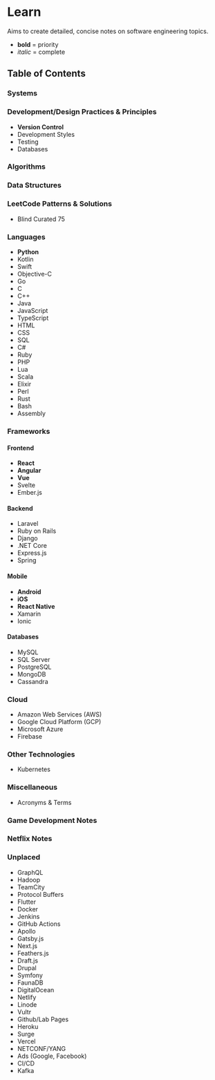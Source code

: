 # Learn
Aims to create detailed, concise notes on software engineering topics.

* **bold** = priority
* *italic* = complete
## Table of Contents
### Systems
### Development/Design Practices & Principles
* **Version Control**
* Development Styles
* Testing
* Databases
### Algorithms
### Data Structures
### LeetCode Patterns & Solutions
* Blind Curated 75
### Languages
* **Python**
* Kotlin
* Swift
* Objective-C
* Go
* C
* C++
* Java
* JavaScript
* TypeScript
* HTML
* CSS
* SQL
* C#
* Ruby
* PHP
* Lua
* Scala
* Elixir
* Perl
* Rust
* Bash
* Assembly
### Frameworks
#### Frontend
* **React**
* **Angular**
* **Vue**
* Svelte
* Ember.js
#### Backend
* Laravel
* Ruby on Rails
* Django
* .NET Core
* Express.js
* Spring
#### Mobile
* **Android**
* **iOS**
* **React Native**
* Xamarin
* Ionic
#### Databases
* MySQL
* SQL Server
* PostgreSQL
* MongoDB
* Cassandra
### Cloud
* Amazon Web Services (AWS)
* Google Cloud Platform (GCP)
* Microsoft Azure
* Firebase
### Other Technologies
* Kubernetes
### Miscellaneous
* Acronyms & Terms
### Game Development Notes
### Netflix Notes
### Unplaced
* GraphQL
* Hadoop
* TeamCity
* Protocol Buffers
* Flutter
* Docker
* Jenkins
* GitHub Actions
* Apollo
* Gatsby.js
* Next.js
* Feathers.js
* Draft.js
* Drupal
* Symfony
* FaunaDB
* DigitalOcean
* Netlify
* Linode
* Vultr
* Github/Lab Pages
* Heroku
* Surge
* Vercel
* NETCONF/YANG
* Ads (Google, Facebook)
* CI/CD
* Kafka